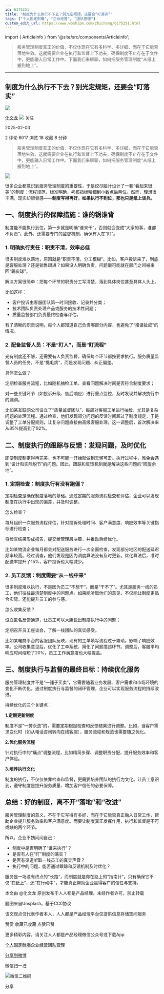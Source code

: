 ```yaml
---
id: 6175251
title: "制度为什么执行不下去？别光定规矩，还要会“盯落实”"
tags: ["个人固定耐庵", "企业经营", "团队管理"]
custom_edit_url: https://www.woshipm.com/zhichang/6175251.html
---
```

import { ArticleInfo } from '@site/src/components/ArticleInfo';

<ArticleInfo
    author="化文龙"
    authorLink="https://www.woshipm.com/u/285936"
    published="2025-02-03"
    views={6017}
    comments={2}
    collects={18}
/>

> 服务管理制度真正的价值，不仅体现在它有多科学、多详细，而在于它能否落地生效。这就需要企业在执行和监督上下功夫，确保制度不止存在于文件中，更能融入日常工作中。下面我们来聊聊，如何把服务管理制度“从纸上搬到地上”。

---

## 制度为什么执行不下去？别光定规矩，还要会“盯落实”

[![](https://static.woshipm.com/view/woshipm_api_def_20250117141911_4838.jpg?imageView2/1/w/72/h/72/q/100)](https://www.woshipm.com/u/285936)

[化文龙](https://www.woshipm.com/u/285936) ![](https://static.woshipm.com/tag/1101_1@2x.png) 关注

2025-02-03

2 评论 6017 浏览 18 收藏 8 分钟

> 服务管理制度真正的价值，不仅体现在它有多科学、多详细，而在于它能否落地生效。这就需要企业在执行和监督上下功夫，确保制度不止存在于文件中，更能融入日常工作中。下面我们来聊聊，如何把服务管理制度“从纸上搬到地上”。

![](https://image.woshipm.com/2023/04/14/85ddeba4-daa1-11ed-95a1-00163e0b5ff3.png)

很多企业都意识到服务管理制度的重要性，于是绞尽脑汁设计了一套“看起来很美”的制度：流程规范，标准明确，考核指标精细到小数点后两位。然而，理想很丰满，现实却很骨感——**制度写得再好，如果执行不到位，那也只是纸上谈兵。**

## 一、制度执行的保障措施：谁的锅谁背

制度能不能执行到位，第一步就是明确“谁来干”，否则就会变成“大家的事，谁都不负责”。此外，还需要专门的监督机制，确保有人在“盯”。

### 1\. 明确执行责任：职责不清，效率必低

很多制度难以落地，原因就是“职责不清，分工模糊”。比如，客户投诉来了，到底是客服处理？还是销售跟进？如果没人明确负责，问题很可能就在部门之间被来回“踢皮球”。

解决方案很简单：把每个环节的职责分工写清楚，落到具体岗位甚至具体人头上。

比如这样：

*   客户投诉由客服团队第一时间接收、记录并分类；
*   技术团队负责处理产品或服务的技术性问题；
*   质量监督部门负责最终检查与评估。

有了清晰的职责说明，每个人都知道自己负责哪部分内容，也避免了“推诿扯皮”的情况。

### 2\. 配备监督人员：不是“盯人”，而是“盯流程”

光有制度还不够，还需要有人负责监督，确保每个环节都按要求执行。服务质量监督人员的任务，不是“挑毛病”，而是发现问题、纠正偏差。

具体怎么做？

定期检查服务流程，比如随机抽检工单，查看问题解决时间是否符合制度要求；

对一些关键环节（如投诉升级、售后响应）进行重点监控，及时发现并解决执行中的漏洞。

比如某互联网公司设立了“质量监督团队”，每周对客服工单进行抽检，尤其是复杂问题的处理流程。通过检查，他们发现部分问题的反馈时间超过了制度规定，于是调整了工单分配规则，让复杂问题直接由高级客服处理。这一调整后，首次解决率从85%提高到了92%。

## 二、制度执行的跟踪与反馈：发现问题，及时优化

即便制度制定得再完美，也不可能一开始就做到无懈可击。执行过程中，难免会遇到“设计和实际脱节”的问题。因此，跟踪和反馈机制就是解决这些问题的“回旋余地”。

### 1\. 定期检查：制度执行有没有跑偏？

定期检查是确保制度落地的基础。通过定期的服务流程检查和评估，企业可以发现制度在执行中出现的偏差，并及时调整。

怎么检查？

每月组织一次服务流程评估，针对投诉处理时间、客户满意度、响应效率等关键指标进行检查；

将检查结果形成报告，提交给管理层决策，并推动后续优化。

比如某物流企业每月都会对配送服务进行一次全面检查，发现部分地区的配送延迟频率较高。经过调查，他们发现是因为调度算法没有及时更新。优化算法后，准时配送率提升了15%，客户投诉也大幅减少。

### 2\. 员工反馈：制度需要“从一线中来”

很多制度难以执行，不是因为员工“不想干”，而是“干不了”。尤其是服务一线的员工，他们往往最清楚制度中的问题点。如果能听取他们的意见，不仅能让制度更贴合实际，还能提升员工的参与感。

怎么收集反馈？

设立匿名反馈通道，让员工可以大胆说出制度执行中的问题；

定期召开员工座谈会，了解一线团队的真实感受。

比如某电商平台的客服团队反映，现有的工单填写流程过于繁琐，影响了响应效率。公司收集意见后，优化了工单系统，简化了问题描述环节。调整后，客服平均响应时间缩短了20%，员工工作满意度也大幅提高。

## 三、制度执行与监督的最终目标：持续优化服务

服务管理制度并不是“一锤子买卖”，它需要随着业务发展、客户需求和市场环境的变化不断优化。通过制度执行与监督的闭环管理，企业可以实现服务流程的持续改进。

持续优化的三个关键点：

**1.定期更新制度**

制度不是“一劳永逸”的，需要定期根据检查和反馈结果进行调整。比如，当客户需求变化时（如从电话咨询转向在线客服），服务流程和规范也需要随之优化。

**2.优化服务流程**

针对执行中的“痛点”调整流程，比如精简步骤、调整职责分配，提升服务效率和客户体验。

**3.培养执行文化**

制度的执行，不仅仅依靠检查和监督，更需要培养团队的执行力文化。让员工意识到，遵守制度是提升服务质量、增加客户信任的必要保障。

## 总结：好的制度，离不开“落地”和“改进”

服务管理制度的意义，不在于它写得有多好，而在于它能否真正融入日常工作，帮助企业提升服务效率和客户满意度。而要让制度真正发挥作用，执行和监督是不可或缺的两个环节。

所以，企业不妨问问自己：

*   制度中是否明确了“谁来执行”？
*   是否有人在“盯”制度的落实？
*   是否有渠道听取一线员工的真实声音？
*   执行中的问题，能否通过跟踪和反馈机制及时优化？

服务是一场没有终点的“长跑”，而制度就是你在路上的“指南针”。只有确保它不仅“在纸上”，还“在行动中”，才能真正帮助企业赢得客户的信任与支持。

本文由 @化文龙 原创发布于人人都是产品经理。未经作者许可，禁止转载

题图来自Unsplash，基于CC0协议

该文观点仅代表作者本人，人人都是产品经理平台仅提供信息存储空间服务

赞赏 收藏已收藏 点赞已赞

更多精彩内容，请关注人人都是产品经理微信公众号或下载App

[个人固定耐庵](https://www.woshipm.com/tag/%e4%b8%aa%e4%ba%ba%e5%9b%ba%e5%ae%9a%e8%80%90%e5%ba%b5)[企业经营](https://www.woshipm.com/tag/%e4%bc%81%e4%b8%9a%e7%bb%8f%e8%90%a5)[团队管理](https://www.woshipm.com/tag/%e5%9b%a2%e9%98%9f%e7%ae%a1%e7%90%86)

[分享到微博](https://service.weibo.com/share/share.php?appkey=2775287854&title=制度为什么执行不下去？别光定规矩，还要会“盯落实”&url=https://www.woshipm.com/zhichang/6175251.html&pic=https://image.woshipm.com/2023/04/14/85ddeba4-daa1-11ed-95a1-00163e0b5ff3.png)

微信扫一扫

![微信二维码](https://api.pwmqr.com/qrcode/create/?url=https://www.woshipm.com/zhichang/6175251.html)

分享